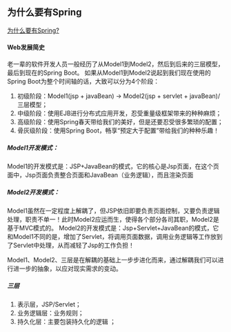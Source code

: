 ## 为什么要有Spring

[为什么要有Spring?](https://blog.csdn.net/b644ROfP20z37485O35M/article/details/78967361)

#### Web发展简史
老一辈的软件开发人员一般经历了从Model1到Model2，然后到后来的三层模型，最后到现在的Spring Boot。
如果从Model1到Model2说起到我们现在使用的Spring Boot为整个时间轴的话，大致可以分为4个阶段：
1. 初级阶段：Model1(jsp + javaBean) -> Model2(jsp + servlet + javaBean)/三层模型；
2. 中级阶段：使用EJB进行分布式应用开发，忍受重量级框架带来的种种麻烦；
3. 高级阶段：使用Spring春天带给我们的美好，但是还要忍受很多繁琐的配置；
4. 骨灰级阶段：使用Spring Boot，畅享“预定大于配置”带给我们的种种乐趣！

##### Model1开发模式：
Model1的开发模式是：JSP+JavaBean的模式，它的核心是Jsp页面，在这个页面中，Jsp页面负责整合页面和JavaBean（业务逻辑），而且渲染页面
##### Model2开发模式：
Model1虽然在一定程度上解耦了，但JSP依旧即要负责页面控制，又要负责逻辑处理，职责不单一！此时Model2应运而生，使得各个部分各司其职，Model2是基于MVC模式的。
Model2的开发模式是：Jsp+Servlet+JavaBean的模式，它和Model1不同的是，增加了Servlet，将调用页面数据，调用业务逻辑等工作放到了Servlet中处理，从而减轻了Jsp的工作负担！

Model1、Model2、三层是在解耦的基础上一步步进化而来，通过解耦我们可以进行进一步的抽象，以应对现实需求的变动。

##### 三层
1. 表示层，JSP/Servlet； 
2. 业务逻辑层：业务规则； 
3. 持久化层：主要包装持久化的逻辑 ；